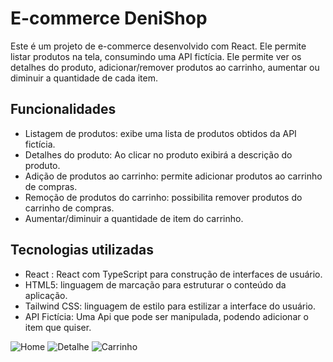# E-commerce DeniShop

Este é um projeto de e-commerce desenvolvido com React. Ele permite listar produtos na tela, consumindo uma API fictícia. Ele permite ver os detalhes do produto, adicionar/remover produtos ao carrinho, aumentar ou diminuir a quantidade de cada item.

## Funcionalidades

- Listagem de produtos: exibe uma lista de produtos obtidos da API fictícia.
- Detalhes do produto: Ao clicar no produto exibirá a descrição do produto.
- Adição de produtos ao carrinho: permite adicionar produtos ao carrinho de compras.
- Remoção de produtos do carrinho: possibilita remover produtos do carrinho de compras.
- Aumentar/diminuir a quantidade de item do carrinho.

## Tecnologias utilizadas

- React : React com TypeScript para construção de interfaces de usuário.
- HTML5: linguagem de marcação para estruturar o conteúdo da aplicação.
- Tailwind CSS: linguagem de estilo para estilizar a interface do usuário.
- API Fictícia: Uma Api que pode ser manipulada, podendo adicionar o item que quiser.

![Home](https://github.com/Denis-moreira98/projeto_deni_shop/assets/72985107/f49f8f53-c7e2-444e-a741-a2c2bb002988)
![Detalhe](https://github.com/Denis-moreira98/projeto_deni_shop/assets/72985107/e9cc45a6-5653-4cef-83a3-28cc6937f71f)
![Carrinho](https://github.com/Denis-moreira98/projeto_deni_shop/assets/72985107/482c1940-eda2-40a6-8d08-0710d9d000b1)


